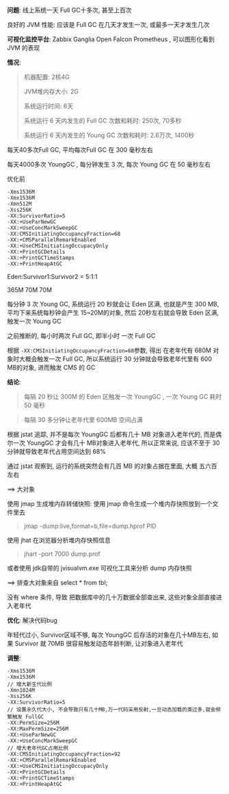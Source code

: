 **问题**: 线上系统一天 Full GC十多次, 甚至上百次

良好的 JVM 性能: 应该是 Full GC 在几天才发生一次, 或最多一天才发生几次



**可视化监控平台**: Zabbix  Ganglia  Open Falcon  Prometheus , 可以图形化看到 JVM 的表现



**情况**: 

> 机器配置:  2核4G
>
> JVM堆内存大小: 2G
>
> 系统运行时间: 6天
>
> 系统运行 6 天内发生的 Full GC 次数和耗时: 250次, 70多秒
>
> 系统运行 6 天内发生的 Young GC 次数和耗时: 2.6万次, 1400秒

每天40多次Full GC, 平均每次Full GC 在 300 毫秒左右

每天4000多次 YoungGC , 每分钟发生 3  次,  每次 Young GC 在 50 毫秒左右

优化前

```
-Xms1536M
-Xmx1536M
-Xmn512M
-Xss256K
-XX:SurvivorRatio=5
-XX:+UseParNewGC
-XX:+UseConcMarkSweepGC
-XX:CMSInitiatingOccupancyFraction=68
-XX:+CMSParallelRemarkEnabled
-XX:+UseCMSInitiatingOccupacyOnly
-XX:+PrintGCDetails
-XX:+PrintGCTimeStamps
-XX:+PrintHeapAtGC
```

Eden:Survivor1:Survivor2  =  5:1:1

365M  70M  70M

每分钟 3 次 Young GC, 系统运行 20 秒就会让 Eden 区满, 也就是产生 300 MB, 平均下来系统每秒钟会产生 15~20M的对象, 然后 20秒左右就会导致 Eden 区满, 触发一次 Young GC 

之前推断的, 每小时两次 Full GC, 即半小时 一次 Full GC

根据 `-XX:CMSInitiatingOccupancyFraction=68`参数, 得出 在老年代有 680M 对象时大概会触发一次 Full GC, 所以系统运行 30 分钟就会导致老年代里有 600 MB的对象, 进而触发 CMS 的 GC

**结论**: 

> 每隔 20 秒让 300M 的 Eden 区触发一次 YoungGC , 一次 Young GC 耗时 50 毫秒

> 每隔 30 多分钟让老年代里 600MB 空间占满



根据 jstat 追踪, 并不是每次 YoungGC 后都有几十 MB 对象进入老年代的, 而是偶尔一次 YoungGC 才会有几十 MB对象进入老年代, 所以正常来说, 应该不至于 30 分钟就导致老年代占用空间达到 68%

通过 jstat 观察到, 运行的系统突然会有几百 MB 的对象占据在里面, 大概 五六百 左右

==>  大对象

使用 jmap 生成堆内存转储快照: 使用 jmap 命令生成一个堆内存快照放到一个文件里去

> jmap -dump:live,format=b,file=dump.hprof PID

使用 jhat 在浏览器分析堆内存快照信息

> jhart -port 7000 dump.prof

或者使用 jdk自带的 jvisualvm.exe 可视化工具来分析 dump 内存快照

==> 排查大对象来自 select * from tbl;

没有 where 条件, 导致 把数据库中的几十万数据全部查出来, 这些对象全部直接进入老年代



**优化**: 解决代码bug

年轻代过小, Survivor区域不够, 每次 YoungGC 后存活的对象在几十MB左右, 如果 Survivor 就 70MB 很容易触发动态年龄判断, 让对象进入老年代

**调整**:

```
-Xms1536M
-Xmx1536M
// 增大新生代比例
-Xmn1024M
-Xss256K
-XX:SurvivorRatio=5
// 设置永久代大小, 不会导致只有几十MB,万一代码采用反射,一旦动态加载的类过多,就会频繁触发 FullGC
-XX:PermSize=256M
-XX:MaxPermSize=256M
-XX:+UseParNewGC
-XX:+UseConcMarkSweepGC
// 增大老年代GC占用比例
-XX:CMSInitiatingOccupancyFraction=92
-XX:+CMSParallelRemarkEnabled
-XX:+UseCMSInitiatingOccupacyOnly
-XX:+PrintGCDetails
-XX:+PrintGCTimeStamps
-XX:+PrintHeapAtGC
```

